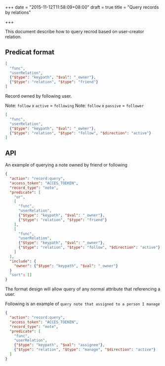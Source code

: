 +++
date = "2015-11-12T11:58:09+08:00"
draft = true
title = "Query records by relations"

+++

This document describe how to query recrod based on user-creator relation.

## Predicat format

``` json
[
  "func",
  "userRelation",
  {"$type": "keypath", "$val": "_owner"},
  {"$type": "relation", "$type": "friend"}
]
```

Record owned by following user.

Note: `follow` x `active` = `following`
Note: `follow` x `passive` = `follower`

``` json
[
  "func",
  "userRelation",
  {"$type": "keypath", "$val": "_owner"},
  {"$type": "relation", "$type": "follow", "$direction": "active"}
]
```


## API

An example of querying a note owned by friend or following


``` json
{
  "action": "record:query",
  "access_token": "ACCES_TOEKEN",
  "record_type": "note",
  "predicate": [
    "or",
    [
      "func",
      "userRelation",
      {"$type": "keypath", "$val": "_owner"},
      {"$type": "relation", "$type": "friend"}
    ],
    [
      "func",
      "userRelation",
      {"$type": "keypath", "$val": "_owner"},
      {"$type": "relation", "$type": "follow", "$direction": "active"}
    ]
  ],
  "include": {
    "owner": {"$type": "keypath", "$val": "_owner"}
  }
  "sort": []
}
```

The format design will allow query of any normal attribute that referencing a
user.

Following is an example of `query note that assigned to a person I manage`

``` json
{
  "action": "record:query",
  "access_token": "ACCES_TOEKEN",
  "record_type": "note",
  "predicate": [
    "func",
    "userRelation",
    {"$type": "keypath", "$val": "assignee"},
    {"$type": "relation", "$type": "manage", "$direction": "active"}
  ]
}
```
